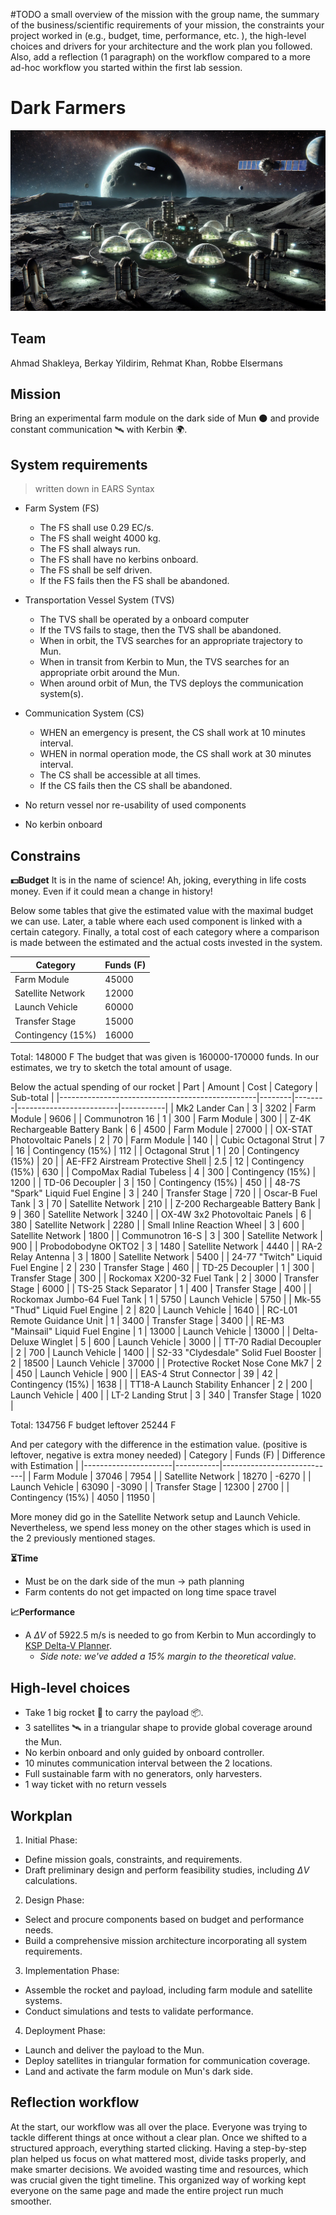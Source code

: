 #TODO
a small overview of the mission with the group name, the summary of the business/scientific requirements of your mission, the constraints your project worked in (e.g., budget, time, performance, etc. ), the high-level choices and drivers for your architecture and the work plan you followed. Also, add a reflection (1 paragraph) on the workflow compared to a more ad-hoc workflow you started within the first lab session. 

# Dark Farmers
![Image of the concept](Wall_Paper.png)

## Team 
Ahmad Shakleya, Berkay Yildirim, Rehmat Khan, Robbe Elsermans

## Mission 
Bring an experimental farm module on the dark side of Mun 🌑️ and provide constant communication 🛰️ with Kerbin 🌍️.

## System requirements
> written down in EARS Syntax

- Farm System (FS)
    - The FS shall use 0.29 EC/s​.
    - The FS shall weight 4000 kg​.
    - The FS shall always run.
    - The FS shall have no kerbins onboard.
    - The FS shall be self driven.
    - If the FS fails then the FS shall be abandoned.
    
- Transportation Vessel System (TVS)
    - The TVS shall be operated by a onboard computer
    - If the TVS fails to stage, then the TVS shall be abandoned.
    - When in orbit, the TVS searches for an appropriate trajectory to Mun.
    - When in transit from Kerbin to Mun, the TVS searches for an appropriate orbit around the Mun.
    - When around orbit of Mun, the TVS deploys the communication system(s).

- Communication System (CS)
    - WHEN an emergency is present, the CS shall work at 10 minutes interval.
    - WHEN in normal operation mode, the CS shall work at 30 minutes interval.
    - The CS shall be accessible at all times.
    - If the CS fails then the CS shall be abandoned.
    

- No return vessel nor re-usability of used components
- No kerbin onboard

## Constrains
**💵️Budget**
It is in the name of science! Ah, joking, everything in life costs money. Even if it could mean a change in history!

Below some tables that give the estimated value with the maximal budget we can use. 
Later, a table where each used component is linked with a certain category. 
Finally, a total cost of each category where a comparison is made between the estimated and the actual costs invested in the system.

| Category             | Funds (F) |
|----------------------|-----------|
| Farm Module          | 45000     |
| Satellite Network    | 12000     |
| Launch Vehicle       | 60000     |
| Transfer Stage       | 15000     |
| Contingency (15%)    | 16000     |

Total:	148000	F
The budget that was given is 160000-170000 funds. In our estimates, we try to sketch the total amount of usage.

Below the actual spending of our rocket
| Part                                            | Amount | Cost   | Category                | Sub-total |
|-------------------------------------------------|--------|--------|-------------------------|-----------|
| Mk2 Lander Can                                  | 3      | 3202   | Farm Module             | 9606      |
| Communotron 16                                  | 1      | 300    | Farm Module             | 300       |
| Z-4K Rechargeable Battery Bank                  | 6      | 4500   | Farm Module             | 27000     |
| OX-STAT Photovoltaic Panels                     | 2      | 70     | Farm Module             | 140       |
| Cubic Octagonal Strut                           | 7      | 16     | Contingency (15%)       | 112       |
| Octagonal Strut                                 | 1      | 20     | Contingency (15%)       | 20        |
| AE-FF2 Airstream Protective Shell               | 2.5    | 12     | Contingency (15%)       | 630       |
| CompoMax Radial Tubeless                        | 4      | 300    | Contingency (15%)       | 1200      |
| TD-06 Decoupler                                 | 3      | 150    | Contingency (15%)       | 450       |
| 48-7S "Spark" Liquid Fuel Engine                | 3      | 240    | Transfer Stage          | 720       |
| Oscar-B Fuel Tank                               | 3      | 70     | Satellite Network       | 210       |
| Z-200 Rechargeable Battery Bank                 | 9      | 360    | Satellite Network       | 3240      |
| OX-4W 3x2 Photovoltaic Panels                   | 6      | 380    | Satellite Network       | 2280      |
| Small Inline Reaction Wheel                     | 3      | 600    | Satellite Network       | 1800      |
| Communotron 16-S                                | 3      | 300    | Satellite Network       | 900       |
| Probodobodyne OKTO2                             | 3      | 1480   | Satellite Network       | 4440      |
| RA-2 Relay Antenna                              | 3      | 1800   | Satellite Network       | 5400      |
| 24-77 "Twitch" Liquid Fuel Engine               | 2      | 230    | Transfer Stage          | 460       |
| TD-25 Decoupler                                 | 1      | 300    | Transfer Stage          | 300       |
| Rockomax X200-32 Fuel Tank                      | 2      | 3000   | Transfer Stage          | 6000      |
| TS-25 Stack Separator                           | 1      | 400    | Transfer Stage          | 400       |
| Rockomax Jumbo-64 Fuel Tank                     | 1      | 5750   | Launch Vehicle          | 5750      |
| Mk-55 "Thud" Liquid Fuel Engine                 | 2      | 820    | Launch Vehicle          | 1640      |
| RC-L01 Remote Guidance Unit                     | 1      | 3400   | Transfer Stage          | 3400      |
| RE-M3 "Mainsail" Liquid Fuel Engine             | 1      | 13000  | Launch Vehicle          | 13000     |
| Delta-Deluxe Winglet                            | 5      | 600    | Launch Vehicle          | 3000      |
| TT-70 Radial Decoupler                          | 2      | 700    | Launch Vehicle          | 1400      |
| S2-33 "Clydesdale" Solid Fuel Booster           | 2      | 18500  | Launch Vehicle          | 37000     |
| Protective Rocket Nose Cone Mk7                 | 2      | 450    | Launch Vehicle          | 900       |
| EAS-4 Strut Connector                           | 39     | 42     | Contingency (15%)       | 1638      |
| TT18-A Launch Stability Enhancer                | 2      | 200    | Launch Vehicle          | 400       |
| LT-2 Landing Strut                              | 3      | 340    | Transfer Stage          | 1020      |


Total:	134756	F
budget leftover	25244	F

And per category with the difference in the estimation value.
(positive is leftover, negative is extra money needed)
| Category             | Funds (F) | Difference with Estimation |
|----------------------|-----------|----------------------------|
| Farm Module          | 37046     | 7954                       |
| Satellite Network    | 18270     | -6270                      |
| Launch Vehicle       | 63090     | -3090                      |
| Transfer Stage       | 12300     | 2700                       |
| Contingency (15%)    | 4050      | 11950                      |

More money did go in the Satellite Network setup and Launch Vehicle. Nevertheless, we spend less money on the other stages which is used in the 2 previously mentioned stages.

**⏳️Time**
- Must be on the dark side of the mun -> path planning
- Farm contents do not get impacted on long time space travel

**📈️Performance**
- A $\Delta V$ of 5922.5 m/s is needed to go from Kerbin to Mun accordingly to [KSP Delta-V Planner](https://ksp.loicviennois.com/).
    - *Side note: we've added a 15% margin to the theoretical value.*

## High-level choices
- Take 1 big rocket 🚀️ to carry the payload 📦️.
- 3 satellites 🛰️ in a triangular shape to provide global coverage around the Mun.
- No kerbin onboard and only guided by onboard controller.
- 10 minutes communication interval between the 2 locations.
- Full sustainable farm with no generators, only harvesters.
- 1 way ticket with no return vessels

## Workplan
1. Initial Phase:

- Define mission goals, constraints, and requirements.
- Draft preliminary design and perform feasibility studies, including $\Delta V$ calculations.

2. Design Phase:

- Select and procure components based on budget and performance needs.
- Build a comprehensive mission architecture incorporating all system requirements.

3. Implementation Phase:

- Assemble the rocket and payload, including farm module and satellite systems.
- Conduct simulations and tests to validate performance.

4. Deployment Phase:

- Launch and deliver the payload to the Mun.
- Deploy satellites in triangular formation for communication coverage.
- Land and activate the farm module on Mun's dark side.

## Reflection workflow
At the start, our workflow was all over the place. Everyone was trying to tackle different things at once without a clear plan. Once we shifted to a structured approach, everything started clicking. Having a step-by-step plan helped us focus on what mattered most, divide tasks properly, and make smarter decisions. We avoided wasting time and resources, which was crucial given the tight timeline. This organized way of working kept everyone on the same page and made the entire project run much smoother.
